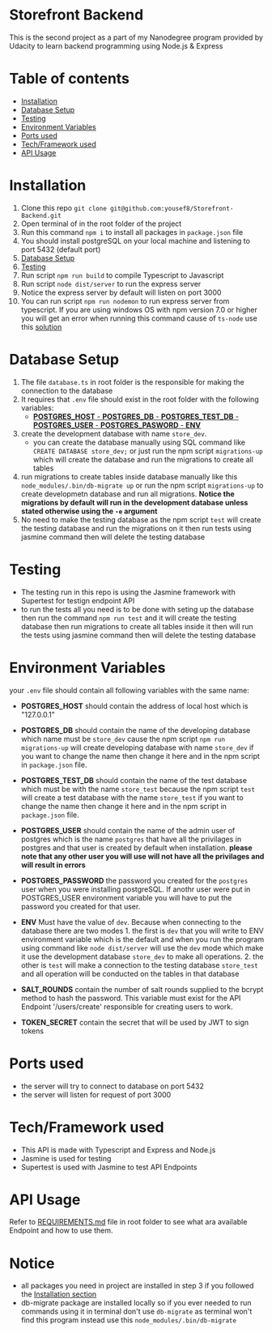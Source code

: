 # Storefront Backend

This is the second project as a part of my Nanodegree program provided by Udacity to learn backend programming using Node.js & Express

# Table of contents

- [Installation](#Installation)
- [Database Setup](#Database-Setup)
- [Testing](#Testing)
- [Environment Variables](#Environment-Variables)
- [Ports used](#Ports-used)
- [Tech/Framework used](#Tech/Framework-used)
- [API Usage](#API-Usage)

# Installation

1. Clone this repo `git clone git@github.com:yousef8/Storefront-Backend.git`
2. Open terminal of in the root folder of the project
3. Run this command `npm i` to install all packages in `package.json` file
4. You should install postgreSQL on your local machine and listening to port 5432 (default port)
5. [Database Setup](#Database-Setup)
6. [Testing](#Testing)
7. Run script `npm run build` to compile Typescript to Javascript
8. Run script `node dist/server` to run the express server
9. Notice the express server by default will listen on port 3000
10. You can run script `npm run nodemon` to run express server from typescript. If you are using windows OS with npm version 7.0 or higher you will get an error when running this command cause of `ts-node` use this [solution](https://github.com/remy/nodemon/issues/1951#issuecomment-1014387717)

# Database Setup

1. The file `database.ts` in root folder is the responsible for making the connection to the database
2. It requires that `.env` file should exist in the root folder with the following variables:
   - [**POSTGRES_HOST** - **POSTGRES_DB** - **POSTGRES_TEST_DB** - **POSTGRES_USER** - **POSTGRES_PASWORD** - **ENV**](#Environment-Variables)
3. create the development database with name `store_dev`.
   - you can create the database manually using SQL command like `CREATE DATABASE store_dev;` or just run the npm script `migrations-up` which will create the database and run the migrations to create all tables
4. run migrations to create tables inside database manually like this `node_modules/.bin/db-migrate up` or run the npm script `migrations-up` to create developmetn database and run all migrations. **Notice the migrations by default will run in the development database unless stated otherwise using the `-e` argument**
5. No need to make the testing database as the npm script `test` will create the testing database and run the migrations on it then run tests using jasmine command then will delete the testing database

# Testing

- The testing run in this repo is using the Jasmine framework with Supertest for testign endpoint API
- to run the tests all you need is to be done with seting up the database then run the command `npm run test` and it will create the testing database then run migrations to create all tables inside it then will run the tests using jasmine command then will delete the testing database

# Environment Variables

your `.env` file should contain all following variables with the same name:

- **POSTGRES_HOST**
  should contain the address of local host which is "127.0.0.1"

- **POSTGRES_DB**
  should contain the name of the developing database which name must be `store_dev` cause the npm script `npm run migrations-up` will create developing database with name `store_dev` if you want to change the name then change it here and in the npm script in `package.json` file.

- **POSTGRES_TEST_DB**
  should contain the name of the test database which must be with the name `store_test` because the npm script `test` will create a test database with the name `store_test` if you want to change the name then change it here and in the npm script in `package.json` file.

- **POSTGRES_USER**
  should contain the name of the admin user of postgres which is the name `postgres` that have all the privilages in postgres and that user is created by default when installation.
  **please note that any other user you will use will not have all the privilages and will result in errors**
- **POSTGRES_PASSWORD**
  the password you created for the `postgres` user when you were installing postgreSQL.
  If anothr user were put in POSTGRES_USER environment variable you will have to put the password you created for that user.
- **ENV**
  Must have the value of `dev`.
  Because when connecting to the database there are two modes 1. the first is `dev` that you will write to ENV environment variable which is the default and when you run the program using command like `node dist/server` will use the `dev` mode which make it use the development database `store_dev` to make all operations. 2. the other is `test` will make a connection to the testing database `store_test` and all operation will be conducted on the tables in that database
- **SALT_ROUNDS**
  contain the number of salt rounds supplied to the bcrypt method to hash the password. This variable must exist for the API Endpoint '/users/create' responsible for creating users to work.

- **TOKEN_SECRET**
  contain the secret that will be used by JWT to sign tokens

# Ports used

- the server will try to connect to database on port 5432
- the server will listen for request of port 3000

# Tech/Framework used

- This API is made with Typescript and Express and Node.js
- Jasmine is used for testing
- Supertest is used with Jasmine to test API Endpoints

# API Usage

Refer to [REQUIREMENTS.md](./REQUIREMENTS.md) file in root folder to see what ara available Endpoint and how to use them.

# Notice

- all packages you need in project are installed in step 3 if you followed the [Installation section](#Installation)
- db-migrate package are installed locally so if you ever needed to run commands using it in terminal don't use `db-migrate` as terminal won't find this program instead use this `node_modules/.bin/db-migrate`
